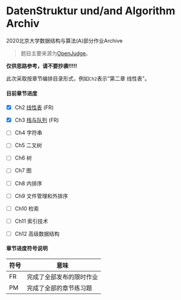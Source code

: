 # DatenStruktur und/and Algorithm Archiv
 2020北京大学数据结构与算法(A)部分作业Archive

> 题目主要来源为[OpenJudge](http://dsa.openjudge.cn/)。

**仅供思路参考，请不要抄袭!!!!!**

此次采取按章节编排目录形式，例如`Ch2`表示"第二章 线性表"。

#### 目前章节进度

- [x] Ch2 [线性表](https://github.com/wr786/DatenStruktur-und-Algorithm-Archiv/tree/master/Ch2) (FR)

- [x] Ch3 [栈与队列](https://github.com/wr786/DatenStruktur-und-Algorithm-Archiv/tree/master/Ch3) (FR)
- [ ] Ch4 字符串
- [ ] Ch5 二叉树
- [ ] Ch6 树
- [ ] Ch7 图
- [ ] Ch8 内排序
- [ ] Ch9 文件管理和外排序
- [ ] Ch10 检索
- [ ] Ch11 索引技术
- [ ] Ch12 高级数据结构

#### 章节进度符号说明

| 符号 | 意味                     |
| ---- | ------------------------ |
| FR   | 完成了全部发布的限时作业 |
| PM   | 完成了全部的章节练习题   |


